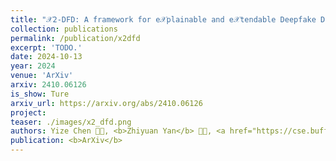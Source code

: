 ```yaml
---
title: "𝒳2-DFD: A framework for e𝒳plainable and e𝒳tendable Deepfake Detection"
collection: publications
permalink: /publication/x2dfd
excerpt: 'TODO.'
date: 2024-10-13
year: 2024
venue: 'ArXiv'
arxiv: 2410.06126
is_show: Ture
arxiv_url: https://arxiv.org/abs/2410.06126
project: 
teaser: ./images/x2_dfd.png
authors: Yize Chen 🧑‍💻, <b>Zhiyuan Yan</b> 🧑‍💻, <a href="https://cse.buffalo.edu/~siweilyu/">Siwei Lyu</a>, <a href="https://sites.google.com/site/baoyuanwu2015/">Baoyuan Wu</a> 📮 </a>
publication: <b>ArXiv</b>
---
```


<!-- [Download paper here](https://arxiv.org/pdf/2406.13495.pdf) -->
